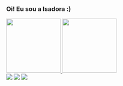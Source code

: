 ### Oi! Eu sou a Isadora :)

<div>
  <a href="https://github.com/isahoelscher">
  <img height="145em" src="https://github-readme-stats.vercel.app/api?username=isahoelscher&show_icons=true&theme=radical&include_all_commits=true&count_private=true"/>
  <img height="145em" src="https://github-readme-stats.vercel.app/api/top-langs/?username=isahoelscher&layout=compact&langs_count=7&theme=radical"/>
</div>
  
<div> 
  <a href="https://instagram.com/isahoelscher" target="_blank"><img src="https://img.shields.io/badge/-Instagram-%23E4405F?style=for-the-badge&logo=instagram&logoColor=white" target="_blank"></a>
  <a href = "mailto:isadorahoelscher@gmail.com"><img src="https://img.shields.io/badge/-Gmail-%23333?style=for-the-badge&logo=gmail&logoColor=white" target="_blank"></a>
  <a href="https://www.linkedin.com/in/isadorahoelscher" target="_blank"><img src="https://img.shields.io/badge/-LinkedIn-%230077B5?style=for-the-badge&logo=linkedin&logoColor=white" target="_blank"></a> 
</div>
